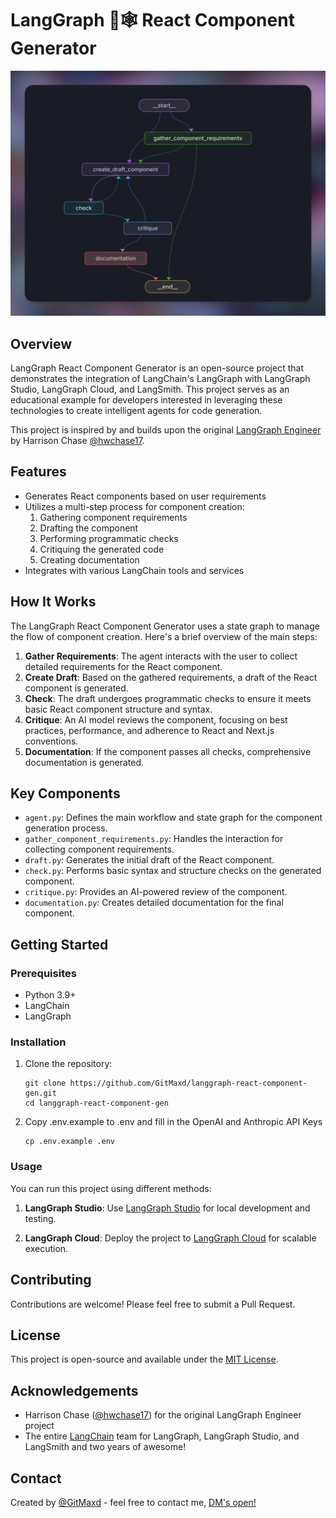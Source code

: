# LangGraph 🦜🕸️ React Component Generator

![LangGraph React Component Generator](static/langchain-nextjs-component-gen.png)

## Overview

LangGraph React Component Generator is an open-source project that demonstrates the integration of LangChain's LangGraph with LangGraph Studio, LangGraph Cloud, and LangSmith. This project serves as an educational example for developers interested in leveraging these technologies to create intelligent agents for code generation.

This project is inspired by and builds upon the original [LangGraph Engineer](https://github.com/hwchase17/langgraph-engineer) by Harrison Chase [@hwchase17](https://x.com/hwchase17).

## Features

- Generates React components based on user requirements
- Utilizes a multi-step process for component creation:
  1. Gathering component requirements
  2. Drafting the component
  3. Performing programmatic checks
  4. Critiquing the generated code
  5. Creating documentation
- Integrates with various LangChain tools and services

## How It Works

The LangGraph React Component Generator uses a state graph to manage the flow of component creation. Here's a brief overview of the main steps:

1. **Gather Requirements**: The agent interacts with the user to collect detailed requirements for the React component.
2. **Create Draft**: Based on the gathered requirements, a draft of the React component is generated.
3. **Check**: The draft undergoes programmatic checks to ensure it meets basic React component structure and syntax.
4. **Critique**: An AI model reviews the component, focusing on best practices, performance, and adherence to React and Next.js conventions.
5. **Documentation**: If the component passes all checks, comprehensive documentation is generated.

## Key Components

- `agent.py`: Defines the main workflow and state graph for the component generation process.
- `gather_component_requirements.py`: Handles the interaction for collecting component requirements.
- `draft.py`: Generates the initial draft of the React component.
- `check.py`: Performs basic syntax and structure checks on the generated component.
- `critique.py`: Provides an AI-powered review of the component.
- `documentation.py`: Creates detailed documentation for the final component.

## Getting Started

### Prerequisites

- Python 3.9+
- LangChain
- LangGraph

### Installation

1. Clone the repository:
   ```
   git clone https://github.com/GitMaxd/langgraph-react-component-gen.git
   cd langgraph-react-component-gen
   ```

2. Copy .env.example to .env and fill in the OpenAI and Anthropic API Keys
   ```
   cp .env.example .env
   ```

### Usage

You can run this project using different methods:

1. **LangGraph Studio**: 
   Use [LangGraph Studio](https://github.com/langchain-ai/langgraph-studio) for local development and testing.

2. **LangGraph Cloud**: 
   Deploy the project to [LangGraph Cloud](https://langchain-ai.github.io/langgraph/cloud/#overview) for scalable execution.

## Contributing

Contributions are welcome! Please feel free to submit a Pull Request.

## License

This project is open-source and available under the [MIT License](LICENSE).

## Acknowledgements

- Harrison Chase ([@hwchase17](https://x.com/hwchase17)) for the original LangGraph Engineer project
- The entire [LangChain](https://x.com/langChainAI) team for LangGraph, LangGraph Studio, and LangSmith and two years of awesome!

## Contact

Created by [@GitMaxd](https://twitter.com/GitMaxd) - feel free to contact me, [DM's open!](https://dm.new/api) 
